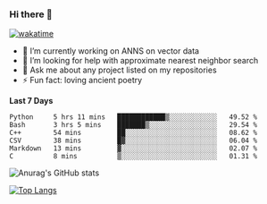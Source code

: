 ### Hi there 👋

[![wakatime](https://wakatime.com/badge/user/8906da98-c623-4aff-ac00-99cb42e09b38.svg)](https://wakatime.com/@8906da98-c623-4aff-ac00-99cb42e09b38)

- 🔭 I’m currently working on ANNS on vector data
- 🤔 I’m looking for help with approximate nearest neighbor search
- 💬 Ask me about any project listed on my repositories
- ⚡ Fun fact: loving ancient poetry


**Last 7 Days**
<!--START_SECTION:waka-->

```text
Python     5 hrs 11 mins   ████████████▒░░░░░░░░░░░░   49.52 %
Bash       3 hrs 5 mins    ███████▒░░░░░░░░░░░░░░░░░   29.54 %
C++        54 mins         ██░░░░░░░░░░░░░░░░░░░░░░░   08.62 %
CSV        38 mins         █▓░░░░░░░░░░░░░░░░░░░░░░░   06.04 %
Markdown   13 mins         ▓░░░░░░░░░░░░░░░░░░░░░░░░   02.07 %
C          8 mins          ▒░░░░░░░░░░░░░░░░░░░░░░░░   01.31 %
```

<!--END_SECTION:waka-->

![Anurag's GitHub stats](https://github-readme-stats.vercel.app/api?username=matchyc&count_private=true&show_icons=true&theme=vue)

[![Top Langs](https://github-readme-stats.vercel.app/api/top-langs/?username=matchyc&langs_count=4&&hide=perl,raku,html,javascript,shell,roff,prolog)](https://github.com/anuraghazra/github-readme-stats)
